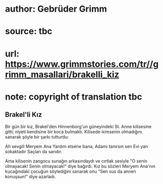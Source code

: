 # author: Gebrüder Grimm
# source: tbc
# url: https://www.grimmstories.com/tr//grimm_masallari/brakelli_kiz
# note: copyright of translation tbc

## Brakel'li Kız 

Bir gün bir kız, Brakel'den Hinnenborg'un güneyindeki St. Anne
kilisesine gitti; niyeti kendisine bir koca bulmaktı. Kilisede-kimsenin
olmadığını sanarak şöyle bir şarkı tutturdu:

Ah sevgili Meryem Ana
Yardım etsene bana,
Adamı tanırsın sen
Evi yan sokaktadır
Saçları da sarıdır.

Ama kilisenin zangocu sunağın arkasındaydı ve cırtlak sesiyle "O senin
olmayacak! Senin olmayacak!" diye bağırdı. Kız bu sözleri Meryem
Ana'nın kucağındaki çocuğun söylediğini sanarak onu "Sen sus da annen
konuşsun!" diye azarladı.
